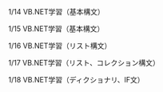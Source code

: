 1/14
VB.NET学習（基本構文）

1/15
VB.NET学習（基本構文）

1/16
VB.NET学習（リスト構文）

1/17
VB.NET学習（リスト、コレクション構文）

1/18
VB.NET学習（ディクショナリ、IF文）
